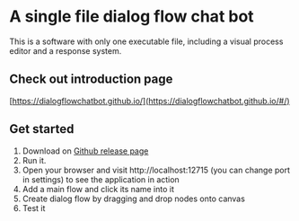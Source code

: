 # A single file dialog flow chat bot
This is a software with only one executable file, including a visual process editor and a response system.

## Check out introduction page
[https://dialogflowchatbot.github.io/](https://dialogflowchatbot.github.io/#/)

## Get started
1. Download on [Github release page](https://github.com/dialogflowchatbot/dialogflow/releases)
1. Run it.
1. Open your browser and visit http://localhost:12715 (you can change port in settings) to see the application in action
1. Add a main flow and click its name into it
1. Create dialog flow by dragging and drop nodes onto canvas
1. Test it
